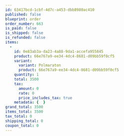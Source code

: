 ```yaml
---
id: 63417bcd-1cbf-4d7c-a453-dbb8980ac410
published: false
blueprint: order
order_number: 663
is_paid: false
is_shipped: false
is_refunded: false
items:
  -
    id: 0e83ab3a-da23-4a88-9da1-accefa955845
    product: 66e767a9-ee34-4dc4-8681-d09bb59f0cf5
    variant:
      variant: Polmaraton
      product: 66e767a9-ee34-4dc4-8681-d09bb59f0cf5
    quantity: 1
    total: 3500
    tax:
      amount: 0
      rate: 0
      price_includes_tax: true
    metadata: {  }
grand_total: 3500
items_total: 3500
tax_total: 0
shipping_total: 0
coupon_total: 0
---
```

